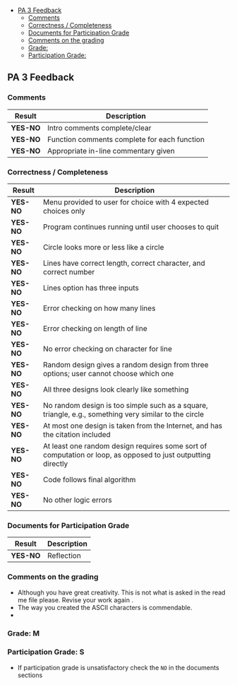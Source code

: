 - [PA 3 Feedback](#pa-3-feedback)
  - [Comments](#comments)
  - [Correctness / Completeness](#correctness--completeness)
  - [Documents for Participation Grade](#documents-for-participation-grade)
  - [Comments on the grading](#comments-on-the-grading)
  - [Grade:](#grade)
  - [Participation Grade:](#participation-grade)

## PA 3 Feedback

### Comments
| Result     | Description                                  |
|------------|----------------------------------------------|
| **YES-NO** | Intro comments complete/clear                |
| **YES-NO** | Function comments complete for each function |
| **YES-NO** | Appropriate in-line commentary given         |

### Correctness / Completeness
| Result    | Description                                                                                         |
|-----------|-----------------------------------------------------------------------------------------------------|
| **YES-NO**| Menu provided to user for choice with 4 expected choices only                                      |
| **YES-NO**| Program continues running until user chooses to quit                                                |
| **YES-NO**| Circle looks more or less like a circle                                                             |
| **YES-NO**| Lines have correct length, correct character, and correct number                                    |
| **YES-NO**| Lines option has three inputs                                                                       |
| **YES-NO**| Error checking on how many lines                                                                    |
| **YES-NO**| Error checking on length of line                                                                    |
| **YES-NO**| No error checking on character for line                                                             |
| **YES-NO**| Random design gives a random design from three options; user cannot choose which one                |
| **YES-NO**| All three designs look clearly like something                                                       |
| **YES-NO**| No random design is too simple such as a square, triangle, e.g., something very similar to the circle |
| **YES-NO**| At most one design is taken from the Internet, and has the citation included                        |
| **YES-NO**| At least one random design requires some sort of computation or loop, as opposed to just outputting directly |
| **YES-NO**| Code follows final algorithm                                                                        |
| **YES-NO**| No other logic errors                                                                               |

### Documents for Participation Grade
| Result      | Description                                                   |
|-------------|---------------------------------------------------------------|
| **YES-NO**  | Reflection                                                    |


### Comments on the grading
- Although you have great creativity. This is not what is asked in the read me file please. Revise your work again . 
- The way you created the ASCII characters is commendable. 
- 

### Grade: M

### Participation Grade: S
 - If participation grade is unsatisfactory check the `NO` in the documents sections
